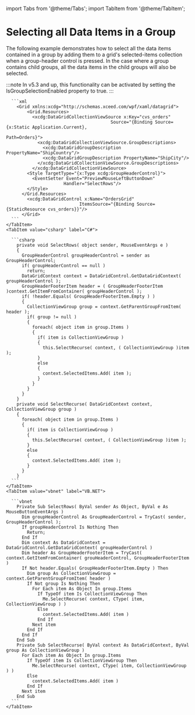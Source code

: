 import Tabs from '@theme/Tabs';
import TabItem from '@theme/TabItem';

# Selecting all Data Items in a Group

The following example demonstrates how to select all the data items contained in a group by adding them to a grid's selected-items collection when a group-header control is pressed. In the case where a group contains child groups, all the data items in the child groups will also be selected.

:::note
In v5.3 and up, this functionality can be activated by setting the IsGroupSelectionEnabled property to true.
:::

<Tabs>
    <TabItem value="xaml" label="XAML" default>

      ```xml
        <Grid xmlns:xcdg="http://schemas.xceed.com/wpf/xaml/datagrid">
            <Grid.Resources>
              <xcdg:DataGridCollectionViewSource x:Key="cvs_orders"
                                            Source="{Binding Source={x:Static Application.Current},
                                                                Path=Orders}">
                <xcdg:DataGridCollectionViewSource.GroupDescriptions>
                  <xcdg:DataGridGroupDescription PropertyName="ShipCountry"/>
                  <xcdg:DataGridGroupDescription PropertyName="ShipCity"/>
                </xcdg:DataGridCollectionViewSource.GroupDescriptions>
              </xcdg:DataGridCollectionViewSource>
            <Style TargetType="{x:Type xcdg:GroupHeaderControl}">
              <EventSetter Event="PreviewMouseLeftButtonDown"
                          Handler="SelectRows"/>
            </Style>
          </Grid.Resources>
            <xcdg:DataGridControl x:Name="OrdersGrid"
                                ItemsSource="{Binding Source={StaticResource cvs_orders}}"/>
          </Grid>
      ```
    </TabItem>
    <TabItem value="csharp" label="C#">

      ```csharp
        private void SelectRows( object sender, MouseEventArgs e )
        {
          GroupHeaderControl groupHeaderControl = sender as GroupHeaderControl;
          if( groupHeaderControl == null )
            return;
          DataGridContext context = DataGridControl.GetDataGridContext( groupHeaderControl );
          GroupHeaderFooterItem header = ( GroupHeaderFooterItem )context.GetItemFromContainer( groupHeaderControl );
          if( !header.Equals( GroupHeaderFooterItem.Empty ) )
          {
            CollectionViewGroup group = context.GetParentGroupFromItem( header );
            if( group != null )
            {
              foreach( object item in group.Items )
              {
                if( item is CollectionViewGroup )
                {
                  this.SelectRecurse( context, ( CollectionViewGroup )item );
                }
                else
                {
                  context.SelectedItems.Add( item );
                }
              }
            }
          }
        }
        private void SelectRecurse( DataGridContext context, CollectionViewGroup group )
        {
          foreach( object item in group.Items )
          {
            if( item is CollectionViewGroup )
            {
              this.SelectRecurse( context, ( CollectionViewGroup )item );
            }
            else
            {
              context.SelectedItems.Add( item );
            }
          }
        }
      ```
    </TabItem>
    <TabItem value="vbnet" label="VB.NET">

      ```vbnet
        Private Sub SelectRows( ByVal sender As Object, ByVal e As MouseButtonEventArgs )
          Dim groupHeaderControl As GroupHeaderControl = TryCast( sender, GroupHeaderControl );
          If groupHeaderControl Is Nothing Then
            Return;
          End If
          Dim context As DataGridContext = DataGridControl.GetDataGridContext( groupHeaderControl )
          Dim header As GroupHeaderFooterItem = TryCast( context.GetItemFromContainer( grouHeaderControl, GroupHeaderFooterItem )
          If Not header.Equals( GroupHeaderFooterItem.Empty ) Then
            Dim group As CollectionViewGroup = context.GetParentGroupFromItem( header )
            If Not group Is Nothing Then
              For Each item As Object In group.Items
                If TypeOf item Is CollectionViewGroup Then
                  Me.SelectRecurse( context, CType( item, CollectionViewGroup ) )
                Else
                  context.SelectedItems.Add( item )
                End If
              Next item
            End If
          End If
        End Sub
        Private Sub SelectRecurse( ByVal context As DataGridContext, ByVal group As CollectionViewGroup )
          For Each item As Object In group.Items
            If TypeOf item Is CollectionViewGroup Then
              Me.SelectRecurse( context, CType( item, CollectionViewGroup ) )
            Else
              context.SelectedItems.Add( item )
            End If
          Next item
        End Sub
      ```
    </TabItem>    
  </Tabs>